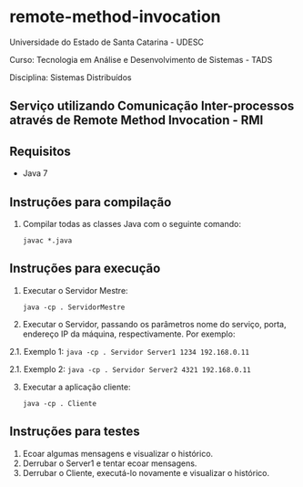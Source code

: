
# remote-method-invocation

Universidade do Estado de Santa Catarina - UDESC

Curso: Tecnologia em Análise e Desenvolvimento de Sistemas - TADS

Disciplina: Sistemas Distribuídos

## Serviço utilizando Comunicação Inter-processos através de Remote Method Invocation - RMI

## Requisitos 
  * Java 7

## Instruções para compilação

1. Compilar todas as classes Java com o seguinte comando:

    `javac *.java`

## Instruções para execução

1. Executar o Servidor Mestre:

    `java -cp . ServidorMestre`

2. Executar o Servidor, passando os parâmetros nome do serviço, porta, endereço IP da máquina, respectivamente. Por exemplo:

  2.1. Exemplo 1: `java -cp . Servidor Server1 1234 192.168.0.11`

  2.1. Exemplo 2: `java -cp . Servidor Server2 4321 192.168.0.11`

3. Executar a aplicação cliente:

    `java -cp . Cliente`

## Instruções para testes 

1. Ecoar algumas mensagens e visualizar o histórico.
2. Derrubar o Server1 e tentar ecoar mensagens.
3. Derrubar o Cliente, executá-lo novamente e visualizar o histórico.
